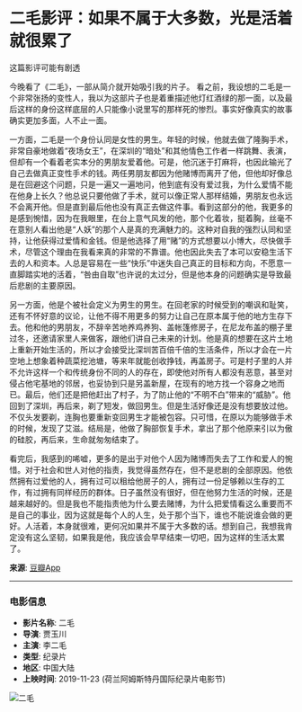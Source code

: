 # 二毛影评：如果不属于大多数，光是活着就很累了

这篇影评可能有剧透

今晚看了《二毛》，一部从简介就开始吸引我的片子。 看之前，我设想的二毛是一个非常张扬的变性人，我以为这部片子也是着重描述他灯红酒绿的那一面，以及最后这样的身份这样底层的人只能像小说里写的那样死的惨烈。事实好像真实的故事确实更加多面，人不止一面。

一方面，二毛是一个身份认同是女性的男生。年轻的时候，他就去做了隆胸手术，非常自豪地做着“夜场女王”，在深圳的“暗处”和其他情色工作者一样跳舞、表演，但却有一个看着老实本分的男朋友爱着他。可是，他沉迷于打麻将，也因此输光了自己去做真正变性手术的钱。两任男朋友都因为他赌博而离开了他，但他却好像总是在回避这个问题，只是一遍又一遍地问，他到底有没有爱过我，为什么爱情不能在他身上长久？他总说只要他做了手术，就可以像正常人那样结婚，男朋友也永远不会离开他。但是直到最后他也没有真正去做这件事。看到这部分的他，我更多的是感到惋惜，因为在我眼里，在台上意气风发的他，那个化着妆，挺着胸，丝毫不在意别人看出他是“人妖”的那个人是真的充满魅力的。这种对自我的强烈认同和坚持，让他获得过爱情和金钱。但是他选择了用“赌”的方式想要以小博大，尽快做手术，尽管这个理由在我看来真的非常的不靠谱。他也因此失去了本可以安稳生活下去的人和资本。人总是容易在一些“快乐”中迷失自己真正的目标和方向，不愿意一直脚踏实地的活着，“咎由自取”也许说的太过分，但是他本身的问题确实是导致最后悲剧的主要原因。

另一方面，他是个被社会定义为男生的男生。在回老家的时候受到的嘲讽和耻笑，还有不怀好意的议论，让他不得不用更多的努力让自己在原本属于他的地方生存下去。他和他的男朋友，不辞辛苦地养鸡养狗、盖帐篷修房子，在尼龙布盖的棚子里过冬，还邀请家里人来做客，跟他们讲自己未来的计划。他是真的想要在这片土地上重新开始生活的，所以才会接受比深圳苦百倍千倍的生活条件，所以才会在一片空地上想象着种蔬菜挖池塘，等来年就能创收挣钱，再盖房子。可是村子里的人并不允许这样一个和传统身份不同的人的存在，即使他对所有人都没有恶意，甚至对侵占他宅基地的邻居，也妥协到只是另盖新屋，在现有的地方找一个容身之地而已。最后，他们还是把他赶出了村子，为了防止他的“不明不白”带来的“威胁”。他回到了深圳，再后来，剃了短发，做回男生。但是生活好像还是没有想要放过他。不仅头发要剃，连胸也要重新变回男生才能被包容。只可惜，在原以为能够做手术的时候，发现了艾滋。结局是，他做了胸部恢复手术，拿出了那个他原来引以为傲的硅胶，再后来，生命就匆匆结束了。

看完后，我感到的唏嘘，更多的是出于对他个人因为赌博而失去了工作和爱人的惋惜。对于社会和世人对他的指责，我觉得虽然存在，但不是悲剧的全部原因。他依然拥有过爱他的人，拥有过可以租给他房子的人，拥有过一份足够赖以生存的工作，有过拥有同样经历的群体。日子虽然没有很好，但在他努力生活的时候，还是越来越好的。但是我也不能指责他为什么要去赌博，为什么把爱情看这么重要而不是自己的事业，因为这就是每个人的人生，处于那个当下，谁也不能说谁会做的更好。人活着，本身就很难，更何况如果并不属于大多数的话。想到自己，我想我肯定没有这么坚韧，如果我是他，我应该会早早结束一切吧，因为这样的生活太累了。

**来源**: [豆瓣App](https://www.douban.com)

---

### 电影信息

- **影片名称**: 二毛
- **导演**: 贾玉川
- **主演**: 李二毛
- **类型**: 纪录片
- **地区**: 中国大陆
- **上映时间**: 2019-11-23 (荷兰阿姆斯特丹国际纪录片电影节)

![二毛](https://img1.doubanio.com/view/photo/s_ratio_poster/public/p2613561588.webp)
<!-- tcd_original_link https://m.douban.com/movie/review/14826877/ -->
